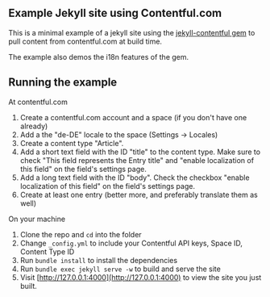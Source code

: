 ## Example Jekyll site using Contentful.com

This is a minimal example of a jekyll site using the [jekyll-contentful gem](https://github.com/dommmel/jekyll-contentful) to pull content from contentful.com at build time.

The example also demos the i18n features of the gem.

## Running the example

At contentful.com

1. Create a contentful.com account and a space (if you don't have one already)
2. Add a the "de-DE" locale to the space (Settings -> Locales)
3. Create a content type "Article".
4. Add a short text field with the ID "title" to the content type. Make sure to check "This field represents the Entry title" and  "enable localization of this field" on the field's settings page.
5. Add a long text field with the ID "body". Check the checkbox "enable localization of this field" on the field's settings page.
4. Create at least one entry (better more, and preferably translate them as well)

On your machine

1. Clone the repo and ``cd`` into the folder
2. Change ``_config.yml`` to include your Contentful API keys, Space ID, Content Type ID
3. Run ``bundle install`` to install the dependencies
4. Run ``bundle exec jekyll serve -w`` to build and serve the site
5. Visit [http://127.0.0.1:4000](http://127.0.0.1:4000) to view the site you just built.